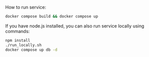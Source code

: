 How to run service:
```bash
docker compose build && docker compose up
```

If you have node.js installed, you can also run service locally using commands:
```bash
npm install
./run_locally.sh
docker compose up db -d
```
